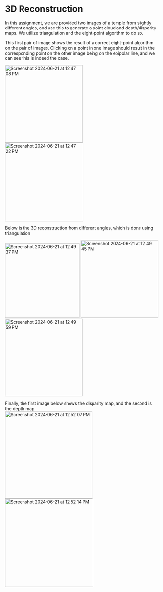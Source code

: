# 3D Reconstruction

In this assignment, we are provided two images of a temple from slightly different angles, and use this to generate a point cloud and depth/disparity maps. We utilize triangulation 
and the eight-point algorithm to do so. 

This first pair of image shows the result of a correct eight-point algorithm on the pair of images. Clicking on a point in one image should result in the corresponding point on the other image being on the epipolar line, and we can see this is indeed the case. 

<img width="253" alt="Screenshot 2024-06-21 at 12 47 08 PM" src="https://github.com/Jixi123/Computer_Vision/assets/86895390/98280b46-61e6-44bf-ae5e-f294d42c5f97">
<img width="255" alt="Screenshot 2024-06-21 at 12 47 22 PM" src="https://github.com/Jixi123/Computer_Vision/assets/86895390/cf1a763d-c604-449d-a1fe-f012bebb6baa">

Below is the 3D reconstruction from different angles, which is done using triangulation


<img width="243" alt="Screenshot 2024-06-21 at 12 49 37 PM" src="https://github.com/Jixi123/Computer_Vision/assets/86895390/3b926dc3-f15d-4057-b232-bf94823f0ca0">
<img width="253" alt="Screenshot 2024-06-21 at 12 49 45 PM" src="https://github.com/Jixi123/Computer_Vision/assets/86895390/e1bfaf72-e69c-4ca5-af0e-968a5481fc1e">
<img width="253" alt="Screenshot 2024-06-21 at 12 49 59 PM" src="https://github.com/Jixi123/Computer_Vision/assets/86895390/dc4d7116-9d0e-4453-a535-1c8b49280bae">

Finally, the first image below shows the disparity map, and the second is the depth map  
<img width="284" alt="Screenshot 2024-06-21 at 12 52 07 PM" src="https://github.com/Jixi123/Computer_Vision/assets/86895390/d4def0d0-b260-4b91-b61e-6e32c1597f34">
<img width="288" alt="Screenshot 2024-06-21 at 12 52 14 PM" src="https://github.com/Jixi123/Computer_Vision/assets/86895390/ab99ca52-8c4f-4d2d-ba76-3a5866a1f118">
